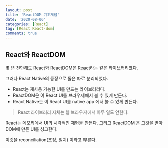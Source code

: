 ```yaml
---
layout: post
title: 'ReactDOM 기초개념'
date: '2020-08-06'
categories: [React]
tag: [React React-dom]
comments: true
---
```



## React와 ReactDOM

몇 년 전만해도 React와 ReactDOM은 React라는 같은 라이브러리였다.

그러나 React Native의 등장으로 둘은 따로 분리되었다.

- React는 재사용 가능한 UI를 만드는 라이브러리다.
- ReactDOM은 이 React UI를 브라우저에서 볼 수 있게 만든다.
- React Native는 이 React UI를 native app 에서 볼 수 있게 만든다.

> React 라이브러리 자체는 웹 브라우저에서 아무 일도 안한다.

React는 메모리에서 UI의 시각적인 재현을 만든다. 그리고 ReactDOM 은 그것을 받아 DOM에 만든 UI를 싱크한다. 

이것을 reconciliation(조정, 일치) 이라고 부른다.

